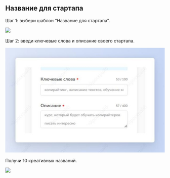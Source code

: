 ﻿ ## Название для стартапа

Шаг 1: выбери шаблон “Название для стартапа”.

![](../_media/Aspose.Words.b3890fd8-f8e5-4425-8ccc-acae17986637.078.png)

Шаг 2: введи ключевые слова и описание своего стартапа.

![](../_media/Aspose.Words.b3890fd8-f8e5-4425-8ccc-acae17986637.079.jpeg)

Получи 10 креативных названий.

![](../_media/Aspose.Words.b3890fd8-f8e5-4425-8ccc-acae17986637.080.png)